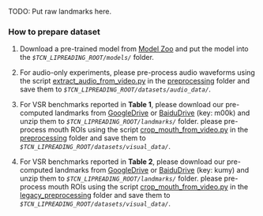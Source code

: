 TODO: Put raw landmarks here.

### How to prepare dataset

1. Download a pre-trained model from [Model Zoo](#model-zoo) and put the model into the *`$TCN_LIPREADING_ROOT/models/`* folder.

2. For audio-only experiments, please pre-process audio waveforms using the script [extract_audio_from_video.py](./preprocessing/extract_audio_from_video.py) in the [preprocessing](./preprocessing) folder and save them to *`$TCN_LIPREADING_ROOT/datasets/audio_data/`*.

3. For VSR benchmarks reported in **Table 1**, please download our pre-computed landmarks from [GoogleDrive](https://bit.ly/3lEvDjs) or [BaiduDrive](https://bit.ly/3InhIYQ) (key: m00k) and unzip them to *`$TCN_LIPREADING_ROOT/landmarks/`* folder. please pre-process mouth ROIs using the script [crop_mouth_from_video.py](./preprocessing/crop_mouth_from_video.py) in the [preprocessing](./preprocessing) folder and save them to *`$TCN_LIPREADING_ROOT/datasets/visual_data/`*.

4. For VSR benchmarks reported in **Table 2**, please download our pre-computed landmarks from [GoogleDrive](https://bit.ly/3huI1P5) or [BaiduDrive](https://bit.ly/2YIg8um) (key: kumy) and unzip them to *`$TCN_LIPREADING_ROOT/landmarks/`* folder. please pre-process mouth ROIs using the script [crop_mouth_from_video.py](./legacy_preprocessing/crop_mouth_from_video.py) in the [legacy_preprocessing](./legacy_preprocessing) folder and save them to *`$TCN_LIPREADING_ROOT/datasets/visual_data/`*.
